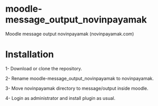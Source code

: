 # moodle-message_output_novinpayamak
Moodle message output novinpayamak (novinpayamak.com)


# Installation

1- Download or clone the repository.

2- Rename moodle-message_output_novinpayamak to novinpayamak.

3- Move novinpayamak directory to message/output inside moodle.

4- Login as administrator and install plugin as usual.